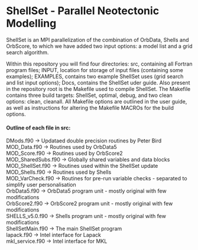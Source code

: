 # ShellSet - Parallel Neotectonic Modelling

ShellSet is an MPI parallelization of the combination of OrbData, Shells and OrbScore, to which we have added two input options: a model list and a grid search algorithm.  
  
Within this repository you will find four directories: src, containing all Fortran program files; INPUT, location for storage of input files (containing some examples); EXAMPLES, contains two example ShellSet uses (grid search and list input options); Docs, contains the ShellSet uder guide. Also present in the repository root is the Makefile used to compile ShellSet. The Makefile contains three build targets: ShellSet, optimal, debug, and two clean options: clean, cleanall. All Makefile options are outlined in the user guide, as well as instructions for altering the Makefile MACROs for the build options.


#### Outline of each file in src:  
DMods.f90          -> Updataed double precision routines by Peter Bird  
MOD_Data.f90       -> Routines used by OrbData5  
MOD_Score.f90      -> Routines used by OrbScore2  
MOD_SharedSubs.f90 -> Globally shared variables and data blocks  
MOD_ShellSet.f90   -> Routines used within the ShellSet update  
MOD_Shells.f90     -> Routines used by Shells  
MOD_VarCheck.f90   -> Routines for pre-run variable checks - separated to simplify user personalisation  
OrbData5.f90       -> OrbData5 program unit - mostly original with few modifications  
OrbScore2.f90      -> OrbScore2 program unit - mostly original with few modifications  
SHELLS_v5.0.f90    -> Shells program unit - mostly original with few modifications  
ShellSetMain.f90   -> The main ShellSet program  
lapack.f90         -> Intel interface for Lapack  
mkl_service.f90    -> Intel interface for MKL  

